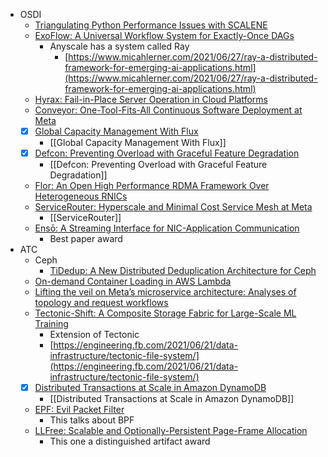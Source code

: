 - OSDI
    - [Triangulating Python Performance Issues with SCALENE](https://www.usenix.org/conference/osdi23/presentation/berger)
    - [ExoFlow: A Universal Workflow System for Exactly-Once DAGs](https://www.usenix.org/conference/osdi23/presentation/zhuang)
        - Anyscale has a system called Ray
            - [https://www.micahlerner.com/2021/06/27/ray-a-distributed-framework-for-emerging-ai-applications.html](https://www.micahlerner.com/2021/06/27/ray-a-distributed-framework-for-emerging-ai-applications.html)
    - [Hyrax: Fail-in-Place Server Operation in Cloud Platforms](https://www.usenix.org/system/files/osdi23-lyu.pdf)
    - [Conveyor: One-Tool-Fits-All Continuous Software Deployment at Meta](https://www.usenix.org/conference/osdi23/presentation/grubic)
    - [x]  [Global Capacity Management With Flux](https://www.usenix.org/conference/osdi23/presentation/eriksen)
        - [[Global Capacity Management With Flux]]
    -  [x] [Defcon: Preventing Overload with Graceful Feature Degradation](https://www.usenix.org/conference/osdi23/presentation/meza)
        - [[Defcon: Preventing Overload with Graceful Feature Degradation]]
    - [Flor: An Open High Performance RDMA Framework Over Heterogeneous RNICs](https://www.usenix.org/conference/osdi23/presentation/li-qiang)
    - [ServiceRouter: Hyperscale and Minimal Cost Service Mesh at Meta](https://www.usenix.org/conference/osdi23/presentation/saokar)
	    - [[ServiceRouter]]
    - [Ensō: A Streaming Interface for NIC-Application Communication](https://www.usenix.org/conference/osdi23/presentation/sadok)
        - Best paper award
- ATC
    - Ceph
        - [TiDedup: A New Distributed Deduplication Architecture for Ceph](https://www.usenix.org/conference/atc23/presentation/oh)
    - [On-demand Container Loading in AWS Lambda](https://www.usenix.org/conference/atc23/presentation/brooker)
    - [Lifting the veil on Meta’s microservice architecture: Analyses of topology and request workflows](https://www.usenix.org/conference/atc23/presentation/huye)
    - [Tectonic-Shift: A Composite Storage Fabric for Large-Scale ML Training](https://www.usenix.org/conference/atc23/presentation/zhao)
        - Extension of Tectonic
        - [https://engineering.fb.com/2021/06/21/data-infrastructure/tectonic-file-system/](https://engineering.fb.com/2021/06/21/data-infrastructure/tectonic-file-system/)
    - [x]  [Distributed Transactions at Scale in Amazon DynamoDB](https://www.usenix.org/conference/atc23/presentation/idziorek)
        - [[Distributed Transactions at Scale in Amazon DynamoDB]]
    - [EPF: Evil Packet Filter](https://www.usenix.org/conference/atc23/presentation/jin)
        - This talks about BPF
    - [LLFree: Scalable and Optionally-Persistent Page-Frame Allocation](https://www.usenix.org/conference/atc23/presentation/wrenger)
        - This one a distinguished artifact award